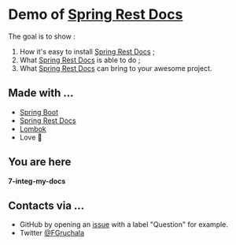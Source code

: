 # Demo of [Spring Rest Docs](https://projects.spring.io/spring-restdocs/)

The goal is to show :
1. How it's easy to install [Spring Rest Docs](https://projects.spring.io/spring-restdocs/) ;
2. What [Spring Rest Docs](https://projects.spring.io/spring-restdocs/) is able to do ;
3. What [Spring Rest Docs](https://projects.spring.io/spring-restdocs/) can bring to your awesome project.

## Made with ...
* [Spring Boot](http://projects.spring.io/spring-boot/)
* [Spring Rest Docs](https://projects.spring.io/spring-restdocs/)
* [Lombok](https://projectlombok.org/)
* Love :sparkling_heart:

## You are here
 
**7-integ-my-docs**
 
## Contacts via ...
* GitHub by opening an [issue](https://github.com/fgruchala/demo-spring-rest-docs/issues) with a label "Question" for example.
* Twitter [@FGruchala](https://twitter.com/FGruchala)
